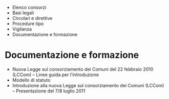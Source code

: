   * Elenco consorzi
  * Basi legali
  * Circolari e direttive
  * Procedure tipo
  * Vigilanza
  * Documentazione e formazione

#  Documentazione e formazione

  * Nuova Legge sul consorziamento dei Comuni del 22 febbraio 2010 (LCCom) – Linee guida per l’introduzione
  * Modello di statuto
  * Introduzione alla nuova Legge sul consorziamento dei Comuni (LCCom) – Presentazione del 7/8 luglio 2011

